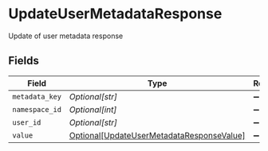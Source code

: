 # UpdateUserMetadataResponse

Update of user metadata response


## Fields

| Field                                                                                               | Type                                                                                                | Required                                                                                            | Description                                                                                         |
| --------------------------------------------------------------------------------------------------- | --------------------------------------------------------------------------------------------------- | --------------------------------------------------------------------------------------------------- | --------------------------------------------------------------------------------------------------- |
| `metadata_key`                                                                                      | *Optional[str]*                                                                                     | :heavy_minus_sign:                                                                                  | N/A                                                                                                 |
| `namespace_id`                                                                                      | *Optional[int]*                                                                                     | :heavy_minus_sign:                                                                                  | N/A                                                                                                 |
| `user_id`                                                                                           | *Optional[str]*                                                                                     | :heavy_minus_sign:                                                                                  | N/A                                                                                                 |
| `value`                                                                                             | [Optional[UpdateUserMetadataResponseValue]](../../models/shared/updateusermetadataresponsevalue.md) | :heavy_minus_sign:                                                                                  | N/A                                                                                                 |